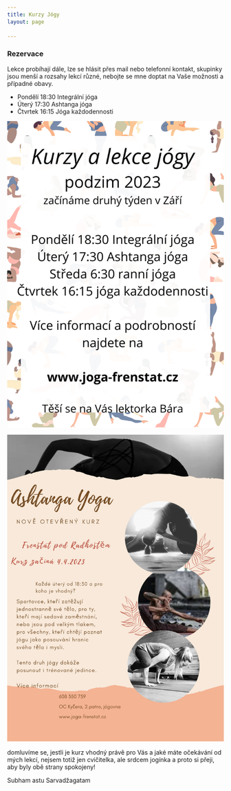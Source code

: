 ```yaml
---
title: Kurzy Jógy
layout: page

---
```

### Rezervace

Lekce probíhají dále, lze se hlásit přes mail nebo telefonní kontakt, skupinky jsou menší a rozsahy lekcí různé, nebojte se mne doptat na Vaše možnosti a případné obavy.

* Pondělí 18:30 Integrální jóga
* Úterý 17:30 Ashtanga jóga 
* Čtvrtek 16:15 Jóga každodennosti 

![](/assets/img/kurzy-podzim-2023.png)


<div class="reenio-iframe" data-size="auto"></div>
<script src="https://reenio.cz/cs/GEZTENZV/widget-iframe.js" async defer></script>

![](/uploads/ahtanga-yoga.png)

domluvíme se, jestli je kurz vhodný právě pro Vás a jaké máte očekávání od mých lekcí, nejsem totiž jen cvičitelka, ale srdcem jogínka a proto si přeji, aby byly obě strany spokojeny!

Subham astu Sarvadžagatam